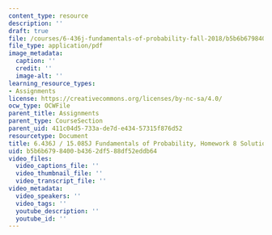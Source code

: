```yaml
---
content_type: resource
description: ''
draft: true
file: /courses/6-436j-fundamentals-of-probability-fall-2018/b5b6b6798400b4362df588df52eddb64_MIT6_436JF18_hw8solutions.pdf
file_type: application/pdf
image_metadata:
  caption: ''
  credit: ''
  image-alt: ''
learning_resource_types:
- Assignments
license: https://creativecommons.org/licenses/by-nc-sa/4.0/
ocw_type: OCWFile
parent_title: Assignments
parent_type: CourseSection
parent_uid: 411c04d5-733a-de7d-e434-57315f876d52
resourcetype: Document
title: 6.436J / 15.085J Fundamentals of Probability, Homework 8 Solutions
uid: b5b6b679-8400-b436-2df5-88df52eddb64
video_files:
  video_captions_file: ''
  video_thumbnail_file: ''
  video_transcript_file: ''
video_metadata:
  video_speakers: ''
  video_tags: ''
  youtube_description: ''
  youtube_id: ''
---
```


